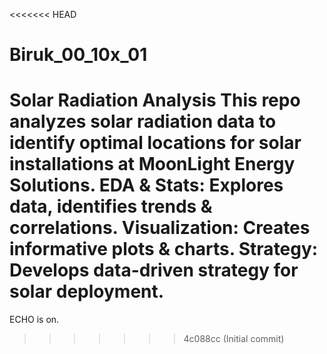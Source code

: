 <<<<<<< HEAD
# Biruk_00_10x_01
Solar Radiation Analysis  This repo analyzes solar radiation data to identify optimal locations for solar installations at MoonLight Energy Solutions.  EDA &amp; Stats: Explores data, identifies trends &amp; correlations. Visualization: Creates informative plots &amp; charts. Strategy: Develops data-driven strategy for solar deployment. 
=======
ECHO is on.
>>>>>>> 4c088cc (Initial commit)

